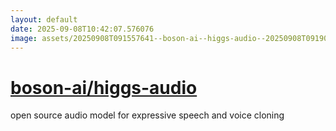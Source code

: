 ```yaml
---
layout: default
date: 2025-09-08T10:42:07.576076
image: assets/20250908T091557641--boson-ai--higgs-audio--20250908T091908033--cropped.png
---
```


# [boson-ai/higgs-audio](https://github.com/boson-ai/higgs-audio)

open source audio model for expressive speech and voice cloning
